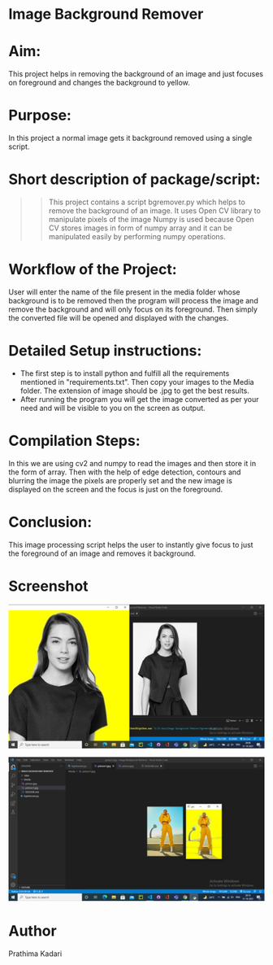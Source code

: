 # Image Background Remover

# Aim:

This project helps in removing the background of an image and just focuses on foreground and changes the background to yellow.

# Purpose:

In this project a normal image gets it background removed using a single script.

# Short description of package/script:

>>This project contains a script bgremover.py which helps to remove the background of an image.
>>It uses Open CV library to manipulate pixels of the image
>>Numpy is used because Open CV stores images in form of numpy array and it can be manipulated easily by performing numpy operations.

# Workflow of the Project:

User will enter the name of the file present in the media folder whose background is to be removed then the program will process the image and remove the background and will only focus on its foreground. Then simply the converted file will be opened and displayed with the changes.

# Detailed Setup instructions:

- The first step is to install python and fulfill all the requirements mentioned in "requirements.txt". Then copy your images to the Media folder. The extension of image should be .jpg to get the best results.
- After running the program you will get the image converted as per your need and will be visible to you on the screen as output.

# Compilation Steps:

In this we are using cv2 and numpy to read the images and then store it in the form of array. Then with the help of edge detection, contours and blurring the image the pixels are properly set and the new image is displayed on the screen and the focus is just on the foreground.

# Conclusion:

This image processing script helps the user to instantly give focus to just the foreground of an image and removes it background.

# Screenshot

![Image Background Remover](Images/Screenshot%201.png)

![Image Background Remover](Images/Screenshot%202.png)

# Author

Prathima Kadari
